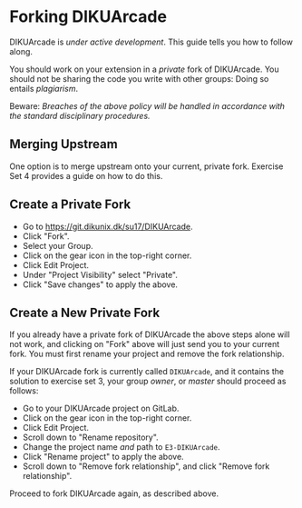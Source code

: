 # Forking DIKUArcade

DIKUArcade is _under active development_. This guide tells you how to follow
along.

You should work on your extension in a *private* fork of DIKUArcade. You should
not be sharing the code you write with other groups: Doing so entails
*plagiarism*.

Beware: _Breaches of the above policy will be handled in accordance with the
standard disciplinary procedures._

## Merging Upstream

One option is to merge upstream onto your current, private fork. Exercise Set 4
provides a guide on how to do this.

## Create a Private Fork

* Go to https://git.dikunix.dk/su17/DIKUArcade.
* Click "Fork".
* Select your Group.
* Click on the gear icon in the top-right corner.
* Click Edit Project.
* Under "Project Visibility" select "Private".
* Click "Save changes" to apply the above.

## Create a New Private Fork

If you already have a private fork of DIKUArcade the above steps alone will not
work, and clicking on "Fork" above will just send you to your current fork. You
must first rename your project and remove the fork relationship.

If your DIKUArcade fork is currently called `DIKUArcade`, and it contains the
solution to exercise set 3, your group *owner*, or *master* should proceed as
follows:

* Go to your DIKUArcade project on GitLab.
* Click on the gear icon in the top-right corner.
* Click Edit Project.
* Scroll down to "Rename repository".
* Change the project name *and* path to `E3-DIKUArcade`.
* Click "Rename project" to apply the above.
* Scroll down to "Remove fork relationship", and click "Remove fork relationship".

Proceed to fork DIKUArcade again, as described above.
